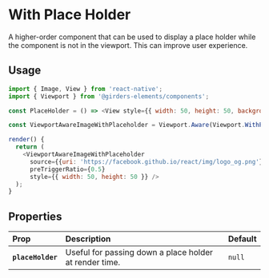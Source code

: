 # With Place Holder

A higher-order component that can be used to display a place holder while the component is not in the viewport. This can improve user experience.

## Usage

```js
import { Image, View } from 'react-native';
import { Viewport } from '@girders-elements/components';

const PlaceHolder = () => <View style={{ width: 50, height: 50, backgroundColor: 'darkgrey' }} />

const ViewportAwareImageWithPlaceholder = Viewport.Aware(Viewport.WithPlaceHolder(Image, PlaceHolder));

render() {
  return (
    <ViewportAwareImageWithPlaceholder
      source={{uri: 'https://facebook.github.io/react/img/logo_og.png'}}
      preTriggerRatio={0.5}
      style={{ width: 50, height: 50 }} />
  );
}
```

## Properties

| Prop | Description | Default |
| :--- | :--- | :--- |
| **`placeHolder`** | Useful for passing down a place holder at render time. | `null` |



